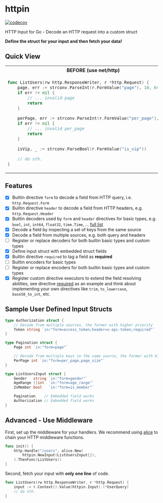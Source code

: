 # httpin

[![codecov](https://codecov.io/gh/ggicci/httpin/branch/main/graph/badge.svg?token=RT61L9ngHj)](https://codecov.io/gh/ggicci/httpin)

HTTP Input for Go - Decode an HTTP request into a custom struct

**Define the struct for your input and then fetch your data!**

## Quick View

<table>
<tr>
  <th>BEFORE (use net/http)</th>
  <th>AFTER (use httpin)</th>
</tr>
<tr>
  <td>

```go
func ListUsers(rw http.ResponseWriter, r *http.Request) {
	page, err := strconv.ParseInt(r.FormValue("page"), 10, 64)
	if err != nil {
		// ... invalid page
		return
	}

	perPage, err := strconv.ParseInt(r.FormValue("per_page"), 10, 64)
	if err != nil {
		// ... invalid per_page
		return
	}

	isVip, _ := strconv.ParseBool(r.FormValue("is_vip"))

	// do sth.
}
```

  </td>
  <td>

```go
type ListUsersInput struct {
	Page    int  `in:"form=page"`
	PerPage int  `in:"form=per_page"`
	IsVip   bool `in:"form=is_vip"`
}

func ListUsers(rw http.ResponseWriter, r *http.Request) {
	interfaceInput, err := httpin.New(ListUsersInput{}).Decode(r)
	if err != nil {
		// err can be *httpin.InvalidField
		return
	}

	input := interfaceInput.(*ListUsersInput)
	// do sth.
}
```

  </td>
</tr>
</table>

## Features

- [x] Builtin directive `form` to decode a field from HTTP query, i.e. `http.Request.Form`
- [x] Builtin directive `header` to decode a field from HTTP headers, e.g. `http.Request.Header`
- [x] Builtin decoders used by `form` and `header` directives for basic types, e.g. `bool`, `int`, `int64`, `float32`, `time.Time`, ... [full list](./decoders.go)
- [x] Decode a field by inspecting a set of keys from the same source
- [x] Decode a field from multiple sources, e.g. both query and headers
- [ ] Register or replace decoders for both builtin basic types and custom types
- [x] Define input struct with embedded struct fields
- [x] Builtin directive `required` to tag a field as **required**
- [ ] Builtin encoders for basic types
- [ ] Register or replace encoders for both builtin basic types and custom types
- [x] Register custom directive executors to extend the field resolving abilities, see directive [required](./required.go) as an example and think about implementing your own directives like `trim`, `to_lowercase`, `base58_to_int`, etc.

## Sample User Defined Input Structs

```go
type Authorization struct {
	// Decode from multiple sources, the former with higher priority
	Token string `in:"form=access_token;header=x-api-token;required"`
}

type Pagination struct {
	Page int `in:"form=page"`

	// Decode from multiple keys in the same source, the former with higher priority
	PerPage int `in:"form=per_page,page_size"`
}

type ListUsersInput struct {
	Gender   string `in:"form=gender"`
	AgeRange []int  `in:"form=age_range"`
	IsMember bool   `in:"form=is_member"`

	Pagination    // Embedded field works
	Authorization // Embedded field works
}
```

## Advanced - Use Middleware

First, set up the middleware for your handlers. We recommend using [alice](https://github.com/justinas/alice) to chain your HTTP middleware functions.

```go
func init() {
	http.Handle("/users", alice.New(
		httpin.NewInput(ListUsersInput{}),
	).ThenFunc(ListUsers))
}
```

Second, fetch your input with **only one line** of code.

```go
func ListUsers(rw http.ResponseWriter, r *http.Request) {
	input := r.Context().Value(httpin.Input).(*UserQuery)
	// do sth.
}
```
